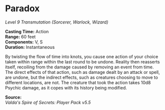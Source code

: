 # Paradox
*Level 9 Transmutation (Sorcerer, Warlock, Wizard)*

**Casting Time:** Action  
**Range:** 60 feet  
**Components:** V, S  
**Duration:** Instantaneous

By twisting the flow of time into knots, you cause one action of your choice taken within range within the last round to be undone. Reality then reasserts itself, recoiling from the damage caused by removing an event from time. The direct effects of that action, such as damage dealt by an attack or spell, are undone, but the indirect effects, such as creatures choosing to move to different locations, are not. The creature that took the action takes 10d8 Psychic damage, as it copes with its history being modified.


**Source:**  
*Valda's Spire of Secrets: Player Pack v5.5*